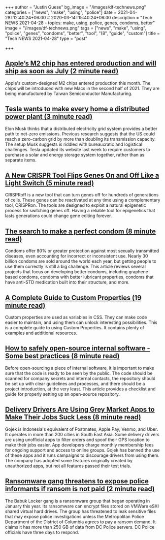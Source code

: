 +++
author = "Justin Guese"
bg_image = "/images/df-technews.png"
categories = ["news", "make", "using", "police"]
date = 2021-04-28T12:40:24+06:00 # 2020-03-14T15:40:24+06:00
description = "Tech NEWS 2021-04-28 - topics: make, using, police, genes, condoms, better"
image = "/images/df-technews.png"
tags = ["news", "make", "using", "police", "genes", "condoms", "better", "tool", "(8", "guide", "custom"]
title = "Tech NEWS 2021-04-28"
type = "post"

+++

## [Apple’s M2 chip has entered production and will ship as soon as July (2 minute read)](https://arstechnica.com/gadgets/2021/04/report-apples-m2-chip-has-entered-production-and-will-ship-as-soon-as-july/)

Apple's custom-designed M2 chips entered production this month. The chips will be introduced with new Macs in the second half of 2021. They are being manufactured by Taiwan Semiconductor Manufacturing.

## [Tesla wants to make every home a distributed power plant (3 minute read)](https://techcrunch.com/2021/04/26/tesla-wants-to-make-every-home-a-distributed-power-plant/)

Elon Musk thinks that a distributed electricity grid system provides a better path to net-zero emissions. Previous research suggests that the US could reach a zero-carbon grid by more than doubling its transmission capacity. The setup Musk suggests is riddled with bureaucratic and logistical challenges. Tesla updated its website last week to require customers to purchase a solar and energy storage system together, rather than as separate items.

## [A New CRISPR Tool Flips Genes On and Off Like a Light Switch (5 minute read)](https://singularityhub.com/2021/04/27/a-new-crispr-tool-flips-genes-on-and-off-like-a-light-switch/)

CRISPRoff is a new tool that can turn genes off for hundreds of generations of cells. These genes can be reactivated at any time using a complementary tool, CRISPRon. The tools are designed to exploit a natural epigenetic process for switching genes off. Having a reliable tool for epigenetics that lasts generations could change gene editing forever.

## [The search to make a perfect condom (8 minute read)](https://www.bbc.com/future/article/20210423-how-grass-and-gel-could-make-condoms-better)

Condoms offer 80% or greater protection against most sexually transmitted diseases, even accounting for incorrect or inconsistent use. Nearly 30 billion condoms are sold around the world each year, but getting people to use them correctly is still a big challenge. This article reviews several projects that focus on developing better condoms, including graphene-based condoms, condoms with better lubricant properties, condoms that have anti-STD medication built into their structure, and more.

## [A Complete Guide to Custom Properties (19 minute read)](https://css-tricks.com/a-complete-guide-to-custom-properties/)

Custom properties are used as variables in CSS. They can make code easier to maintain, and using them can unlock interesting possibilities. This is a complete guide to using Custom Properties. It contains plenty of examples and additional resources.

## [How to safely open-source internal software - Some best practices (8 minute read)](https://blog.gitguardian.com/safely-open-source-software-best-practices/)

Before open-sourcing a piece of internal software, it is important to make sure that the code is ready to be seen by the public. The code should be scanned for company secrets and internal contacts, the repository should be set up with clear guidelines and processes, and there should be a project introduction, at the very least. This article provides a checklist and guide for properly setting up an open-source repository.

## [Delivery Drivers Are Using Grey Market Apps to Make Their Jobs Suck Less (8 minute read)](https://www.vice.com/en/article/7kvpng/delivery-drivers-are-using-grey-market-apps-to-make-their-jobs-suck-less)

Gojek is Indonesia's equivalent of Postmates, Apple Pay, Venmo, and Uber. It operates in more than 200 cities in South East Asia. Some delivery drivers are using unofficial apps to filter orders and spoof their GPS location to make their jobs easier. App developers charge monthly membership fees for ongoing support and access to online groups. Gojek has banned the use of these apps and it runs campaigns to discourage drivers from using them. The company has adopted some features originally created by unauthorized apps, but not all features passed their test trials.

## [Ransomware gang threatens to expose police informants if ransom is not paid (2 minute read)](https://therecord.media/ransomware-gang-threatens-to-expose-police-informants-if-ransom-is-not-paid/)

The Babuk Locker gang is a ransomware group that began operating in January this year. Its ransomware can encrypt files stored on VMWare eSXI shared virtual hard drives. The group has threatened to leak sensitive files that may expose police investigations unless the Metropolitan Police Department of the District of Columbia agrees to pay a ransom demand. It claims it has more than 250 GB of data from DC Police servers. DC Police officials have three days to respond.


